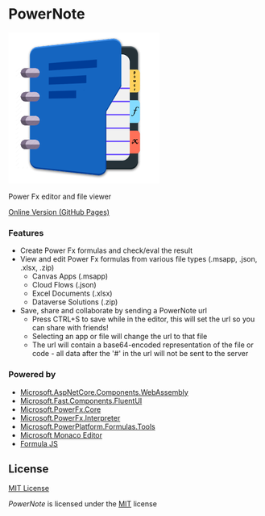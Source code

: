 # PowerNote

![PowerNote](https://raw.githubusercontent.com/scalable-dynamics/PowerNote/main/.github/images/powernote.png)

Power Fx editor and file viewer

[Online Version (GitHub Pages)](https://scalable-dynamics.github.io/PowerNote/)

### Features
- Create Power Fx formulas and check/eval the result
- View and edit Power Fx formulas from various file types (.msapp, .json, .xlsx, .zip)
  * Canvas Apps (.msapp)
  * Cloud Flows (.json)
  * Excel Documents (.xlsx)
  * Dataverse Solutions (.zip)
- Save, share and collaborate by sending a PowerNote url
  * Press CTRL+S to save while in the editor, this will set the url so you can share with friends!
  * Selecting an app or file will change the url to that file
  * The url will contain a base64-encoded representation of the file or code - all data after the '#' in the url will not be sent to the server

### Powered by
* [Microsoft.AspNetCore.Components.WebAssembly](https://blazor.net)
* [Microsoft.Fast.Components.FluentUI](https://www.nuget.org/packages/Microsoft.Fast.Components.FluentUI)
* [Microsoft.PowerFx.Core](https://www.nuget.org/packages/Microsoft.PowerFx.Core)
* [Microsoft.PowerFx.Interpreter](https://www.nuget.org/packages/Microsoft.PowerFx.Interpreter)
* [Microsoft.PowerPlatform.Formulas.Tools](https://github.com/microsoft/PowerApps-Language-Tooling)
* [Microsoft Monaco Editor](https://microsoft.github.io/monaco-editor/index.html)
* [Formula JS](https://formulajs.info/)

## License

[MIT License](https://github.com/scalable-dynamics/PowerNote/blob/master/LICENSE)

*PowerNote* is licensed under the
[MIT](https://github.com/scalable-dynamics/PowerNote/blob/master/LICENSE) license
